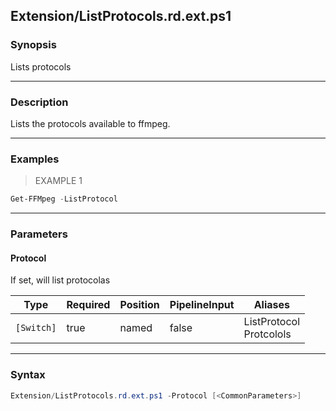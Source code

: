 Extension/ListProtocols.rd.ext.ps1
----------------------------------




### Synopsis
Lists protocols



---


### Description

Lists the protocols available to ffmpeg.



---


### Examples
> EXAMPLE 1

```PowerShell
Get-FFMpeg -ListProtocol
```


---


### Parameters
#### **Protocol**

If set, will list protocolas






|Type      |Required|Position|PipelineInput|Aliases                    |
|----------|--------|--------|-------------|---------------------------|
|`[Switch]`|true    |named   |false        |ListProtocol<br/>Protcolols|





---


### Syntax
```PowerShell
Extension/ListProtocols.rd.ext.ps1 -Protocol [<CommonParameters>]
```
